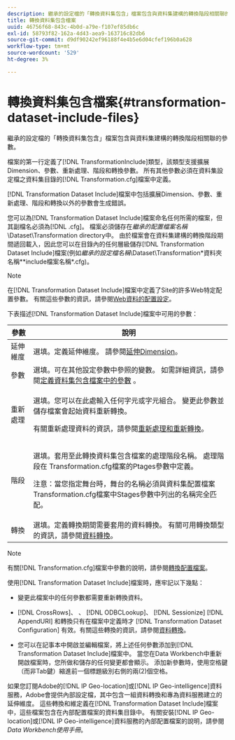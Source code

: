 ```yaml
---
description: 繼承的設定檔的「轉換資料集包含」檔案包含與資料集建構的轉換階段相關聯的參數。
title: 轉換資料集包含檔案
uuid: 46756f68-843c-4b0d-a79e-f107ef85db6c
exl-id: 58793f82-162a-4d43-aea9-163716c82db6
source-git-commit: d9df90242ef96188f4e4b5e6d04cfef196b0a628
workflow-type: tm+mt
source-wordcount: '529'
ht-degree: 3%

---
```


# 轉換資料集包含檔案{#transformation-dataset-include-files}

繼承的設定檔的「轉換資料集包含」檔案包含與資料集建構的轉換階段相關聯的參數。

檔案的第一行定義了[!DNL TransformationInclude]類型，該類型支援擴展Dimension、參數、重新處理、階段和轉換參數。 所有其他參數必須在資料集設定檔之資料集目錄的[!DNL Transformation.cfg]檔案中定義。

[!DNL Transformation Dataset Include]檔案中包括擴展Dimension、參數、重新處理、階段和轉換以外的參數會生成錯誤。

您可以為[!DNL Transformation Dataset Include]檔案命名任何所需的檔案，但其副檔名必須為[!DNL .cfg]。 檔案必須儲存在&#x200B;*繼承的配置檔案名稱*\Dataset\Transformation directory中。 由於檔案會在資料集建構的轉換階段期間遞回載入，因此您可以在目錄內的任何層級儲存[!DNL Transformation Dataset Include]檔案(例如&#x200B;*繼承的設定檔名稱*\Dataset\Transformation\*資料夾名稱*\*include檔案名稱*.cfg)。

>[!NOTE]
>
>在[!DNL Transformation Dataset Include]檔案中定義了Site的許多Web特定配置參數。 有關這些參數的資訊，請參閱[Web資料的配置設定](../../../../home/c-dataset-const-proc/c-config-web-data/c-config-web-data.md#concept-9a306b65483a484bb3f6f3c1d7e77519)。

下表描述[!DNL Transformation Dataset Include]檔案中可用的參數：

<table id="table_7BD343888D9145BCBA889B531A4D18F8"> 
 <thead> 
  <tr> 
   <th colname="col1" class="entry"> 參數 </th> 
   <th colname="col2" class="entry"> 說明 </th> 
  </tr> 
 </thead>
 <tbody> 
  <tr> 
   <td colname="col1"> 延伸維度 </td> 
   <td colname="col2"> 選填。定義延伸維度。 請參閱<a href="../../../../home/c-dataset-const-proc/c-ex-dim/c-abt-ex-dim.md">延伸Dimension</a>。 </td> 
  </tr> 
  <tr> 
   <td colname="col1"> 參數 </td> 
   <td colname="col2"> 選填。可在其他設定參數中參照的變數。 如需詳細資訊，請參閱<a href="../../../../home/c-dataset-const-proc/c-dataset-inc-files/c-def-param-dataset-inc-files/c-def-param-dataset-inc-files.md#concept-5ad06acc8dc44bf2a99643fafdd56b50">定義資料集包含檔案中的參數</a> 。 </td> 
  </tr> 
  <tr> 
   <td colname="col1"> 重新處理 </td> 
   <td colname="col2"> <p>選填。您可以在此處輸入任何字元或字元組合。 變更此參數並儲存檔案會起始資料重新轉換。 </p> <p> 有關重新處理資料的資訊，請參閱<a href="../../../../home/c-dataset-const-proc/c-reproc-retrans/c-unst-reproc-retrans.md">重新處理和重新轉換</a>。 </p> </td> 
  </tr> 
  <tr> 
   <td colname="col1"> 階段 </td> 
   <td colname="col2"> <p>選填。套用至此<span class="wintitle">轉換資料集包含</span>檔案的處理階段名稱。 處理階段在<span class="filepath"> Transformation.cfg</span>檔案的Ptages參數中定義。 </p> <p> <p>注意：當您指定舞台時，舞台的名稱必須與資料集配置檔案<span class="filepath"> Transformation.cfg</span>檔案中Stages參數中列出的名稱完全匹配。 </p> </p> </td> 
  </tr> 
  <tr> 
   <td colname="col1"> 轉換 </td> 
   <td colname="col2"> 選填。定義轉換期間需要套用的資料轉換。 有關可用轉換類型的資訊，請參閱<a href="../../../../home/c-dataset-const-proc/c-data-trans/c-abt-transf.md">資料轉換</a>。 </td> 
  </tr> 
 </tbody> 
</table>

>[!NOTE]
>
>有關[!DNL Transformation.cfg]檔案中參數的說明，請參閱[轉換配置檔案](../../../../home/c-dataset-const-proc/c-trans-config-file/c-abt-trans-config-file.md)。

使用[!DNL Transformation Dataset Include]檔案時，應牢記以下幾點：

* 變更此檔案中的任何參數都需要重新轉換資料。
* [!DNL CrossRows]、 、  [!DNL ODBCLookup]、  [!DNL Sessionize] [!DNL AppendURI] 和轉換只有在檔案中定義時才 [!DNL Transformation Dataset Configuration] 有效。有關這些轉換的資訊，請參閱[資料轉換](../../../../home/c-dataset-const-proc/c-data-trans/c-abt-transf.md)。

* 您可以在記事本中開啟並編輯檔案，將上述任何參數添加到[!DNL Transformation Dataset Include]檔案中。 當您在Data Workbench中重新開啟檔案時，您所做和儲存的任何變更都會顯示。 添加新參數時，使用空格鍵（而非Tab鍵）縮進前一個標題級別右側的兩(2)個空格。

如果您訂閱Adobe的[!DNL IP Geo-location]或[!DNL IP Geo-intelligence]資料服務，Adobe會提供內部設定檔，其中包含一組資料轉換和專為資料服務建立的延伸維度。 這些轉換和維定義在[!DNL Transformation Dataset Include]檔案中，這些檔案包含在內部配置檔案的資料集目錄中。 有關安裝[!DNL IP Geo-location]或[!DNL IP Geo-intelligence]資料服務的內部配置檔案的說明，請參閱&#x200B;*Data Workbench使用手冊*。
